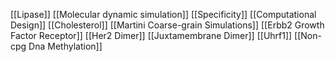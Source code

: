 [[Lipase]]
[[Molecular dynamic simulation]]
[[Specificity]]
[[Computational Design]]
[[Cholesterol]]
[[Martini Coarse-grain Simulations]]
[[Erbb2 Growth Factor Receptor]]
[[Her2 Dimer]]
[[Juxtamembrane Dimer]]
[[Uhrf1]]
[[Non-cpg Dna Methylation]]
